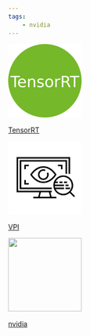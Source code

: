 ```yaml
---
tags:
    - nvidia
---
```




<div class="grid-container">
    <div class="grid-item">
        <a href="tensorrt">
            <img src="images/tensorrt.png"  width="150" height="150">
            <p>TensorRT</p>
        </a>
    </div>
    <div class="grid-item">
    <a href=vpi>
        <img src="images/vpi.png"   width="150" height="150">
        <p>VPI</p>
        </a>
    </div>
    <div class="grid-item">
    <a href=opencv>
        <img src="images/nvidia.png"   width="150" height="150">
        <p>nvidia</p>
        </a>
    </div>

</div>
